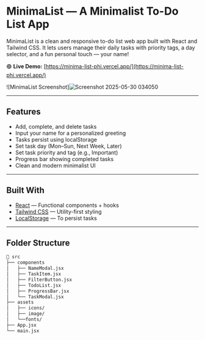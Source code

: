 # MinimaList — A Minimalist To-Do List App

MinimaList is a clean and responsive to-do list web app built with React and Tailwind CSS. It lets users manage their daily tasks with priority tags, a day selector, and a fun personal touch — your name!

🟢 **Live Demo:** [https://minima-list-phi.vercel.app/](https://minima-list-phi.vercel.app/)

![MinimaList Screenshot]![Screenshot 2025-05-30 034050](https://github.com/user-attachments/assets/7073a851-2415-449c-b705-39c00494a5d7)

---

##  Features

-  Add, complete, and delete tasks  
-  Input your name for a personalized greeting  
-  Tasks persist using localStorage  
-  Set task day (Mon–Sun, Next Week, Later)  
-  Set task priority and tag (e.g., Important)  
-  Progress bar showing completed tasks  
-  Clean and modern minimalist UI  

---

##  Built With

- [React](https://reactjs.org/) — Functional components + hooks  
- [Tailwind CSS](https://tailwindcss.com/) — Utility-first styling  
- [LocalStorage](https://developer.mozilla.org/en-US/docs/Web/API/Window/localStorage) — To persist tasks  

---

##  Folder Structure

```bash
📁 src
├── components
│   ├── NameModal.jsx
│   ├── TaskItem.jsx
│   ├── FilterButton.jsx
│   ├── TodoList.jsx
│   ├── ProgressBar.jsx
│   └── TaskModal.jsx
├── assets
│   ├── icons/
│   ├── image/
│   └──fonts/
├── App.jsx
└── main.jsx
